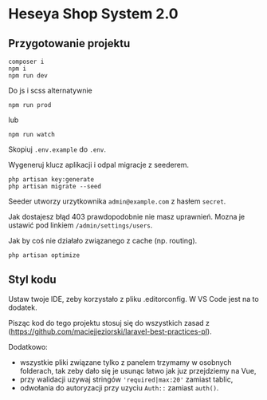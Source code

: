 # Heseya Shop System 2.0

## Przygotowanie projektu
```
composer i
npm i
npm run dev
```

Do js i scss alternatywnie
```
npm run prod
```
lub
```
npm run watch
```

Skopiuj `.env.example` do `.env`.

Wygeneruj klucz aplikacji i odpal migracje z seederem.
```
php artisan key:generate
php artisan migrate --seed
```

Seeder utworzy urzytkownika `admin@example.com` z hasłem `secret`.

Jak dostajesz błąd 403 prawdopodobnie nie masz uprawnień. Mozna je ustawić pod linkiem `/admin/settings/users`.

Jak by coś nie działało związanego z cache (np. routing).
```
php artisan optimize
```

## Styl kodu
Ustaw twoje IDE, zeby korzystało z pliku .editorconfig. W VS Code jest na to dodatek.

Pisząc kod do tego projektu stosuj się do wszystkich zasad z (https://github.com/maciejjeziorski/laravel-best-practices-pl).

Dodatkowo:
- wszystkie pliki związane tylko z panelem trzymamy w osobnych folderach, tak zeby dało się je usunąc łatwo jak juz przejdziemy na Vue,
- przy walidacji uzywaj stringów `'required|max:20'` zamiast tablic,
- odwołania do autoryzacji przy uzyciu `Auth::` zamiast `auth()`.
